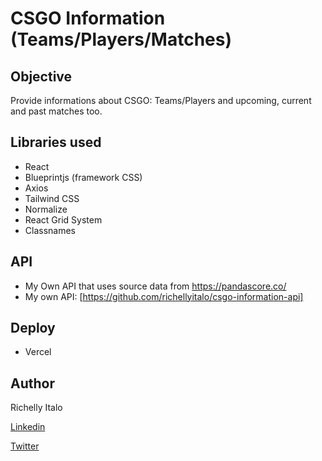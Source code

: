 # CSGO Information (Teams/Players/Matches)
## Objective

Provide informations about CSGO: Teams/Players and upcoming, current and past matches too.

## Libraries used

- React
- Blueprintjs (framework CSS)
- Axios
- Tailwind CSS
- Normalize
- React Grid System
- Classnames

## API
- My Own API that uses source data from https://pandascore.co/
- My own API: [https://github.com/richellyitalo/csgo-information-api]

## Deploy
- Vercel


## Author
Richelly Italo

[Linkedin](https://github.com/richellyitalo)

[Twitter](https://twitter.com/richellyItalo)
